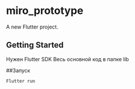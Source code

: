 # miro_prototype

A new Flutter project.

## Getting Started

Нужен Flutter SDK 
Весь основной код в папке lib

##Запуск
```
Flutter run
```
